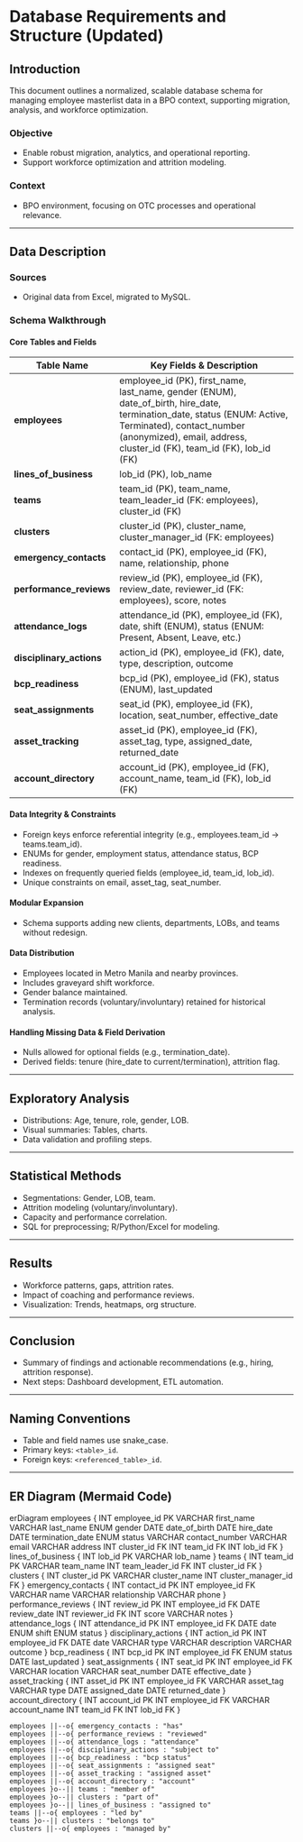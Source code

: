 # Database Requirements and Structure (Updated)

## Introduction

This document outlines a normalized, scalable database schema for managing employee masterlist data in a BPO context, supporting migration, analysis, and workforce optimization.

### Objective
- Enable robust migration, analytics, and operational reporting.
- Support workforce optimization and attrition modeling.

### Context
- BPO environment, focusing on OTC processes and operational relevance.

---

## Data Description

### Sources
- Original data from Excel, migrated to MySQL.

### Schema Walkthrough

#### Core Tables and Fields

| Table Name            | Key Fields & Description                                                                                  |
|-----------------------|----------------------------------------------------------------------------------------------------------|
| **employees**         | employee_id (PK), first_name, last_name, gender (ENUM), date_of_birth, hire_date, termination_date, status (ENUM: Active, Terminated), contact_number (anonymized), email, address, cluster_id (FK), team_id (FK), lob_id (FK) |
| **lines_of_business** | lob_id (PK), lob_name                                                                                   |
| **teams**             | team_id (PK), team_name, team_leader_id (FK: employees), cluster_id (FK)                                |
| **clusters**          | cluster_id (PK), cluster_name, cluster_manager_id (FK: employees)                                        |
| **emergency_contacts**| contact_id (PK), employee_id (FK), name, relationship, phone                                            |
| **performance_reviews**| review_id (PK), employee_id (FK), review_date, reviewer_id (FK: employees), score, notes               |
| **attendance_logs**   | attendance_id (PK), employee_id (FK), date, shift (ENUM), status (ENUM: Present, Absent, Leave, etc.)   |
| **disciplinary_actions**| action_id (PK), employee_id (FK), date, type, description, outcome                                    |
| **bcp_readiness**     | bcp_id (PK), employee_id (FK), status (ENUM), last_updated                                              |
| **seat_assignments**  | seat_id (PK), employee_id (FK), location, seat_number, effective_date                                   |
| **asset_tracking**    | asset_id (PK), employee_id (FK), asset_tag, type, assigned_date, returned_date                          |
| **account_directory** | account_id (PK), employee_id (FK), account_name, team_id (FK), lob_id (FK)                              |

#### Data Integrity & Constraints

- Foreign keys enforce referential integrity (e.g., employees.team_id → teams.team_id).
- ENUMs for gender, employment status, attendance status, BCP readiness.
- Indexes on frequently queried fields (employee_id, team_id, lob_id).
- Unique constraints on email, asset_tag, seat_number.

#### Modular Expansion

- Schema supports adding new clients, departments, LOBs, and teams without redesign.

#### Data Distribution

- Employees located in Metro Manila and nearby provinces.
- Includes graveyard shift workforce.
- Gender balance maintained.
- Termination records (voluntary/involuntary) retained for historical analysis.

#### Handling Missing Data & Field Derivation

- Nulls allowed for optional fields (e.g., termination_date).
- Derived fields: tenure (hire_date to current/termination), attrition flag.

---

## Exploratory Analysis

- Distributions: Age, tenure, role, gender, LOB.
- Visual summaries: Tables, charts.
- Data validation and profiling steps.

---

## Statistical Methods

- Segmentations: Gender, LOB, team.
- Attrition modeling (voluntary/involuntary).
- Capacity and performance correlation.
- SQL for preprocessing; R/Python/Excel for modeling.

---

## Results

- Workforce patterns, gaps, attrition rates.
- Impact of coaching and performance reviews.
- Visualization: Trends, heatmaps, org structure.

---

## Conclusion

- Summary of findings and actionable recommendations (e.g., hiring, attrition response).
- Next steps: Dashboard development, ETL automation.

---

## Naming Conventions

- Table and field names use snake_case.
- Primary keys: `<table>_id`.
- Foreign keys: `<referenced_table>_id`.



---

## ER Diagram (Mermaid Code)

erDiagram
    employees {
        INT employee_id PK
        VARCHAR first_name
        VARCHAR last_name
        ENUM gender
        DATE date_of_birth
        DATE hire_date
        DATE termination_date
        ENUM status
        VARCHAR contact_number
        VARCHAR email
        VARCHAR address
        INT cluster_id FK
        INT team_id FK
        INT lob_id FK
    }
    lines_of_business {
        INT lob_id PK
        VARCHAR lob_name
    }
    teams {
        INT team_id PK
        VARCHAR team_name
        INT team_leader_id FK
        INT cluster_id FK
    }
    clusters {
        INT cluster_id PK
        VARCHAR cluster_name
        INT cluster_manager_id FK
    }
    emergency_contacts {
        INT contact_id PK
        INT employee_id FK
        VARCHAR name
        VARCHAR relationship
        VARCHAR phone
    }
    performance_reviews {
        INT review_id PK
        INT employee_id FK
        DATE review_date
        INT reviewer_id FK
        INT score
        VARCHAR notes
    }
    attendance_logs {
        INT attendance_id PK
        INT employee_id FK
        DATE date
        ENUM shift
        ENUM status
    }
    disciplinary_actions {
        INT action_id PK
        INT employee_id FK
        DATE date
        VARCHAR type
        VARCHAR description
        VARCHAR outcome
    }
    bcp_readiness {
        INT bcp_id PK
        INT employee_id FK
        ENUM status
        DATE last_updated
    }
    seat_assignments {
        INT seat_id PK
        INT employee_id FK
        VARCHAR location
        VARCHAR seat_number
        DATE effective_date
    }
    asset_tracking {
        INT asset_id PK
        INT employee_id FK
        VARCHAR asset_tag
        VARCHAR type
        DATE assigned_date
        DATE returned_date
    }
    account_directory {
        INT account_id PK
        INT employee_id FK
        VARCHAR account_name
        INT team_id FK
        INT lob_id FK
    }

    employees ||--o{ emergency_contacts : "has"
    employees ||--o{ performance_reviews : "reviewed"
    employees ||--o{ attendance_logs : "attendance"
    employees ||--o{ disciplinary_actions : "subject to"
    employees ||--o{ bcp_readiness : "bcp status"
    employees ||--o{ seat_assignments : "assigned seat"
    employees ||--o{ asset_tracking : "assigned asset"
    employees ||--o{ account_directory : "account"
    employees }o--|| teams : "member of"
    employees }o--|| clusters : "part of"
    employees }o--|| lines_of_business : "assigned to"
    teams ||--o{ employees : "led by"
    teams }o--|| clusters : "belongs to"
    clusters ||--o{ employees : "managed by"
